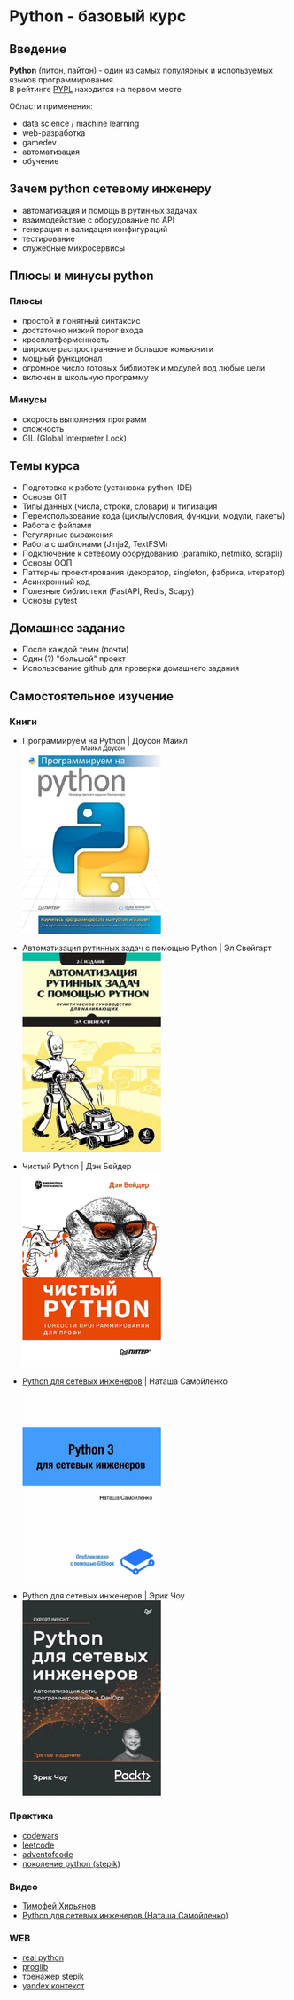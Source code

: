 # Python - базовый курс

## Введение

**Python** (питон, пайтон) - один из самых популярных и используемых языков программирования.  
В рейтинге [PYPL](https://pypl.github.io/PYPL.html) находится на первом месте

Области применения:

- data science / machine learning
- web-разработка
- gamedev
- автоматизация
- обучение

## Зачем python сетевому инженеру

- автоматизация и помощь в рутинных задачах
- взаимодействие с оборудование по API
- генерация и валидация конфигураций
- тестирование
- служебные микросервисы

## Плюсы и минусы python

### Плюсы

- простой и понятный синтаксис
- достаточно низкий порог входа
- кросплатформенность
- широкое распространение и большое комьюнити
- мощный функционал
- огромное число готовых библиотек и модулей под любые цели
- включен в школьную программу

### Минусы

- скорость выполнения программ
- сложность
- GIL (Global Interpreter Lock)

## Темы курса

- Подготовка к работе (установка python, IDE)
- Основы GIT
- Типы данных (числа, строки, словари) и типизация
- Переиспользование кода (циклы/условия, функции, модули, пакеты)
- Работа с файлами
- Регулярные выражения
- Работа с шаблонами (Jinja2, TextFSM)
- Подключение к сетевому оборудованию (paramiko, netmiko, scrapli)
- Основы ООП
- Паттерны проектирования (декоратор, singleton, фабрика, итератор)
- Асинхронный код
- Полезные библиотеки (FastAPI, Redis, Scapy)
- Основы pytest

## Домашнее задание

- После каждой темы (почти)
- Один (?) "большой" проект
- Использование github для проверки домашнего задания

## Самостоятельное изучение

### Книги

- Программируем на Python | Доусон Майкл  
    <img src="covers/book1.webp" width="250" alt="">  

- Автоматизация рутинных задач с помощью Python | Эл Свейгарт  
    <img src="covers/book2.webp" width="250" alt="">  

- Чистый Python | Дэн Бейдер  
    <img src="covers/book3.webp" width="250" alt="">  

- [Python для сетевых инженеров](https://pyneng.readthedocs.io/ru/latest/) | Наташа Самойленко  
    <img src="covers/book4.jpeg" width="250" alt="">  

- Python для сетевых инженеров | Эрик Чоу  
    <img src="covers/book5.webp" width="250" alt="">  

### Практика

- [codewars](https://www.codewars.com/)
- [leetcode](https://leetcode.com)
- [adventofcode](https://adventofcode.com)
- [поколение python (stepik)](https://stepik.org/course/58852/)

### Видео

- [Тимофей Хирьянов](https://www.youtube.com/@tkhirianov)
- [Python для сетевых инженеров (Наташа Самойленко)](https://www.youtube.com/playlist?list=PLah0HUih_ZRljCWNZp2N-YBVkgxiJZWEY)

### WEB

- [real python](https://realpython.com)
- [proglib](https://proglib.io/)
- [тренажер stepik](https://stepik.org/course/431/info)
- [yandex контекст](https://contest.yandex.ru)
